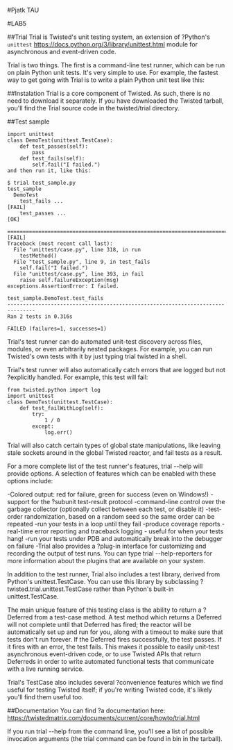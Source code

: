 #Pjatk TAU

#LAB5

##Trial
Trial is Twisted's unit testing system, an extension of ?Python's `unittest` https://docs.python.org/3/library/unittest.html module for asynchronous and event-driven code.

Trial is two things. The first is a command-line test runner, which can be run on plain Python unit tests. It's very simple to use. For example, the fastest way to get going with Trial is to write a plain Python unit test like this:

##Instalation
Trial is a core component of Twisted. As such, there is no need to download it separately. If you have downloaded the Twisted tarball, you'll find the Trial source code in the twisted/trial directory.

##Test sample
```
import unittest
class DemoTest(unittest.TestCase):
    def test_passes(self):
        pass
    def test_fails(self):
        self.fail("I failed.")
and then run it, like this:

$ trial test_sample.py 
test_sample
  DemoTest
    test_fails ...                                                       [FAIL]
    test_passes ...                                                        [OK]

===============================================================================
[FAIL]
Traceback (most recent call last):
  File "unittest/case.py", line 318, in run
    testMethod()
  File "test_sample.py", line 9, in test_fails
    self.fail("I failed.")
  File "unittest/case.py", line 393, in fail
    raise self.failureException(msg)
exceptions.AssertionError: I failed.

test_sample.DemoTest.test_fails
-------------------------------------------------------------------------------
Ran 2 tests in 0.316s

FAILED (failures=1, successes=1)
```

Trial's test runner can do automated unit-test discovery across files, modules, or even arbitrarily nested packages. For example, you can run Twisted's own tests with it by just typing trial twisted in a shell.

Trial's test runner will also automatically catch errors that are logged but not ?explicitly handled. For example, this test will fail:
```
from twisted.python import log
import unittest
class DemoTest(unittest.TestCase):
    def test_failWithLog(self):
        try:
            1 / 0
        except:
            log.err()
```
Trial will also catch certain types of global state manipulations, like leaving stale sockets around in the global Twisted reactor, and fail tests as a result.

For a more complete list of the test runner's features, trial --help will provide options. A selection of features which can be enabled with these options include:

-Colored output: red for failure, green for success (even on Windows!)
-support for the ?subunit test-result protocol
-command-line control over the garbage collector (optionally collect between each test, or disable it)
-test-order randomization, based on a random seed so the same order can be repeated
-run your tests in a loop until they fail
-produce coverage reports
-real-time error reporting and traceback logging - useful for when your tests hang!
-run your tests under PDB and automatically break into the debugger on failure
-Trial also provides a ?plug-in interface for customizing and recording the output of test runs. You can type trial --help-reporters for more information about the plugins that are available on your system.

In addition to the test runner, Trial also includes a test library, derived from Python's unittest.TestCase. You can use this library by subclassing ?twisted.trial.unittest.TestCase rather than Python's built-in unittest.TestCase.

The main unique feature of this testing class is the ability to return a ?Deferred from a test-case method. A test method which returns a Deferred will not complete until that Deferred has fired; the reactor will be automatically set up and run for you, along with a timeout to make sure that tests don't run forever. If the Deferred fires successfully, the test passes. If it fires with an error, the test fails. This makes it possible to easily unit-test asynchronous event-driven code, or to use Twisted APIs that return Deferreds in order to write automated functional tests that communicate with a live running service.

Trial's TestCase also includes several ?convenience features which we find useful for testing Twisted itself; if you're writing Twisted code, it's likely you'll find them useful too.

##Documentation
You can find ?a documentation here: https://twistedmatrix.com/documents/current/core/howto/trial.html

If you run trial --help from the command line, you'll see a list of possible invocation arguments (the trial command can be found in bin in the tarball).